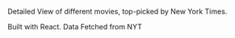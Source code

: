 Detailed View of different movies, top-picked by New York Times.

Built with React.
Data Fetched from NYT
